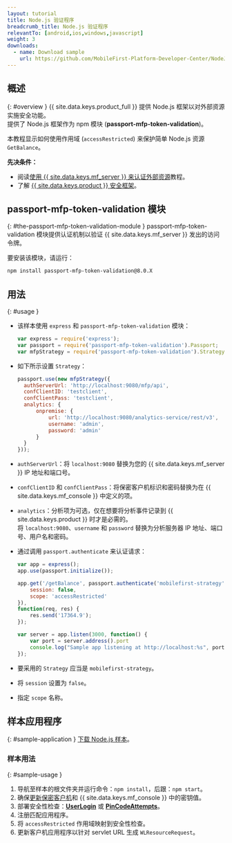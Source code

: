 ```yaml
---
layout: tutorial
title: Node.js 验证程序
breadcrumb_title: Node.js 验证程序
relevantTo: [android,ios,windows,javascript]
weight: 3
downloads:
  - name: Download sample
    url: https://github.com/MobileFirst-Platform-Developer-Center/NodeJSValidator/tree/release80
---
```

<!-- NLS_CHARSET=UTF-8 -->
## 概述
{: #overview }
{{ site.data.keys.product_full }} 提供 Node.js 框架以对外部资源实施安全功能。  
提供了 Node.js 框架作为 npm 模块 (**passport-mfp-token-validation**)。

本教程显示如何使用作用域 (`accessRestricted`) 来保护简单 Node.js 资源 `GetBalance`。

**先决条件：**  

* 阅读[使用 {{ site.data.keys.mf_server }} 来认证外部资源](../)教程。
* 了解 [{{ site.data.keys.product }} 安全框架](../../)。

## passport-mfp-token-validation 模块
{: #the-passport-mfp-token-validation-module }
passport-mfp-token-validation 模块提供认证机制以验证 {{ site.data.keys.mf_server }} 发出的访问令牌。

要安装该模块，请运行：

```bash
npm install passport-mfp-token-validation@8.0.X
```

## 用法
{: #usage }
* 该样本使用 `express` 和 `passport-mfp-token-validation` 模块：

  ```javascript
  var express = require('express');
  var passport = require('passport-mfp-token-validation').Passport;
  var mfpStrategy = require('passport-mfp-token-validation').Strategy;
  ```

* 如下所示设置 `Strategy`：

  ```javascript
  passport.use(new mfpStrategy({
    authServerUrl: 'http://localhost:9080/mfp/api',
    confClientID: 'testclient',
    confClientPass: 'testclient',
    analytics: {
        onpremise: {
            url: 'http://localhost:9080/analytics-service/rest/v3',
            username: 'admin',
            password: 'admin'
        }
    }
  }));
  ```
  
 * `authServerUrl`：将 `localhost:9080` 替换为您的 {{ site.data.keys.mf_server }} IP 地址和端口号。
 * `confClientID` 和 `confClientPass`：将保密客户机标识和密码替换为在 {{ site.data.keys.mf_console }} 中定义的项。
 * `analytics`：分析项为可选，仅在想要将分析事件记录到 {{ site.data.keys.product }} 时才是必需的。  
 将 `localhost:9080`、`username` 和 `password` 替换为分析服务器 IP 地址、端口号、用户名和密码。

* 通过调用 `passport.authenticate` 来认证请求：

  ```javascript
  var app = express();
  app.use(passport.initialize());

  app.get('/getBalance', passport.authenticate('mobilefirst-strategy', {
      session: false,
      scope: 'accessRestricted'
  }),
  function(req, res) {
      res.send('17364.9');
  });

  var server = app.listen(3000, function() {
      var port = server.address().port
      console.log("Sample app listening at http://localhost:%s", port)
  });
  ```

 * 要采用的 `Strategy` 应当是 `mobilefirst-strategy`。
 * 将 `session` 设置为 `false`。
 * 指定 `scope` 名称。

## 样本应用程序 
{: #sample-application }
[下载 Node.js 样本](https://github.com/MobileFirst-Platform-Developer-Center/NodeJSValidator/tree/release80)。

### 样本用法
{: #sample-usage }
1. 导航至样本的根文件夹并运行命令：`npm install`，后跟：`npm start`。
2. 确保[更新保密客户机](../#confidential-client)和 {{ site.data.keys.mf_console }} 中的密钥值。
3. 部署安全性检查：**[UserLogin](../../user-authentication/security-check/)** 或 **[PinCodeAttempts](../../credentials-validation/security-check/)**。
4. 注册匹配应用程序。
5. 将 `accessRestricted` 作用域映射到安全性检查。
6. 更新客户机应用程序以针对 servlet URL 生成 `WLResourceRequest`。
